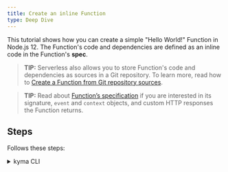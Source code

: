```yaml
---
title: Create an inline Function
type: Deep Dive
---
```


This tutorial shows how you can create a simple "Hello World!" Function in Node.js 12. The Function's code and dependencies are defined as an inline code in the Function's **spec**.

> **TIP:** Serverless also allows you to store Function's code and dependencies as sources in a Git repository. To learn more, read how to [Create a Function from Git repository sources](#tutorials-create-a-function-from-git-repository-sources).

> **TIP:** Read about [Function’s specification](#details-function-s-specification) if you are interested in its signature, `event` and `context` objects, and custom HTTP responses the Function returns.

## Steps

Follows these steps:

<div tabs name="steps" group="create-function">
  <details>
  <summary label="CLI">
  kyma CLI
  </summary>

1.  Export these variables:

    ```bash
    export NAME={FUNCTION_NAME}
    export NAMESPACE={FUNCTION_NAMESPACE}
    ```

2.  Create a local development workspace

    Create a new folder to keep function's code and configuration in one place.

    ```bash
    mkdir my-function // Call it whatever you want
    cd my-function
    ```

    Create an inital scaffolding using dedicated CLI command.

    ```bash
    kyma init function --name $NAME --namespace $NAMESPACE
    ```

3.  Code & Configure.

    Open the workspace in your favorite IDE. If you have VS Code installed just call the following from the terminal in your workspace folder

    ```bash
    code .
    ```

    Its time to inspect the code & config.yaml. Feel free to adjust the "hello world" sample code

4.  Deploy & Verify

    Call the apply command from the workspace folder. It will build the container and run it on the kyma runtime pointed by your current kubeconfig.

    ```bash
    kyma apply function
    ```

    Check if your Function was created successfully

    ```bash
    kubectl get functions $NAME -n $NAMESPACE
    ```

    You should get a result similar to the following example:

    ```bash
    NAME            CONFIGURED   BUILT     RUNNING   RUNTIME    VERSION   AGE
    test-function   True         True      True      nodejs12   1         96s
    ```

  <details>
  <summary label="kubectl">
  kubectl
  </summary>

1.  Export these variables:

    ```bash
    export NAME={FUNCTION_NAME}
    export NAMESPACE={FUNCTION_NAMESPACE}
    ```

2.  Create a Function CR that specifies the Function's logic:

    ```yaml
    cat <<EOF | kubectl apply -f -
    apiVersion: serverless.kyma-project.io/v1alpha1
    kind: Function
    metadata:
      name: $NAME
      namespace: $NAMESPACE
    spec:
      runtime: nodejs12
      source: |
        module.exports = {
          main: function(event, context) {
            return 'Hello World!'
          }
        }
    EOF
    ```

3.  Check if your Function was created successfully and all conditions are set to `True`:

    ```bash
    kubectl get functions $NAME -n $NAMESPACE
    ```

    You should get a result similar to the following example:

    ```bash
    NAME            CONFIGURED   BUILT     RUNNING   RUNTIME    VERSION   AGE
    test-function   True         True      True      nodejs12   1         96s
    ```

    </details>
    <details>
    <summary label="console-ui">
    Console UI
    </summary>

4.  From the drop-down list in the top navigation panel, create a Namespace or select one.

5.  In the left navigation panel, go to **Workloads** > **Functions** and select **Create Function**.

6.  In the pop-up box, provide the Function's name, leave the default runtime `Node.js 12`, and select **Create** to confirm changes.

    The pop-up box closes and the message appears on the screen after a while, confirming that the Function was created successfully.

7.  In the Function details view that opens up automatically, enter the Function's code in the **Source** tab:

    ```
    module.exports = {
      main: function (event, context) {
      return 'Hello World!'
      }
    }
    ```

8.  Select **Save** to confirm changes.

    You will see the message confirming the changes were saved. Once deployed, the new Function should have the `RUNNING` status in the list of all Functions under the **Functions** view.

</details>
</div>
